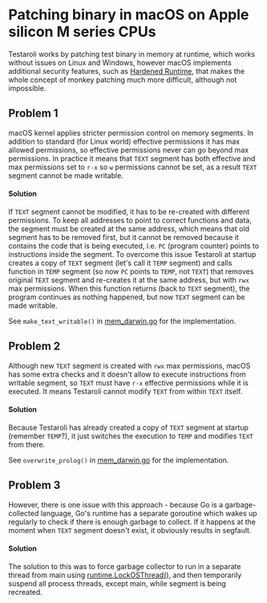 # Patching binary in macOS on Apple silicon M series CPUs

Testaroli works by patching test binary in memory at runtime, which works without issues on Linux and Windows, however macOS implements additional security features, such as [Hardened Runtime](https://developer.apple.com/documentation/security/hardened-runtime), that makes the whole concept of monkey patching much more difficult, although not impossible.

## Problem 1
macOS kernel applies stricter permission control on memory segments. In addition to standard (for Linux world) effective permissions it has max allowed permissions, so effective permissions never can go beyond max permissions. In practice it means that `TEXT` segment has both effective and max permissions set to `r-x` so `w` permissions cannot be set, as a result `TEXT` segment cannot be made writable.

#### Solution
If `TEXT` segment cannot be modified, it has to be re-created with different permissions. To keep all addresses to point to correct functions and data, the segment must be created at the same address, which means that old segment has to be removed first, but it cannot be removed because it contains the code that is being executed, i.e. `PC` (program counter) points to instructions inside the segment. To overcome this issue Testaroli at startup creates a copy of `TEXT` segment (let's call it `TEMP` segment) and calls function in `TEMP` segment (so now `PC` points to `TEMP`, not `TEXT`) that removes original `TEXT` segment and re-creates it at the same address, but with `rwx` max permissions. When this function returns (back to `TEXT` segment), the program continues as nothing happened, but now `TEXT` segment can be made writable.

See `make_text_writable()` in [mem_darwin.go](../mem_darwin.go) for the implementation.

## Problem 2
Although new `TEXT` segment is created with `rwx` max permissions, macOS has some extra checks and it doesn't allow to execute instructions from writable segment, so `TEXT` must have `r-x` effective permissions while it is executed. It means Testaroli cannot modify `TEXT` from within `TEXT` itself.

#### Solution
Because Testaroli has already created a copy of `TEXT` segment at startup (remember `TEMP`?), it just switches the execution to `TEMP` and modifies `TEXT` from there.

See `overwrite_prolog()` in [mem_darwin.go](../mem_darwin.go) for the implementation.

## Problem 3
However, there is one issue with this approach - because Go is a garbage-collected language, Go's runtime has a separate goroutine which wakes up regularly to check if there is enough garbage to collect. If it happens at the moment when `TEXT` segment doesn't exist, it obviously results in segfault.

#### Solution
The solution to this was to force garbage collector to run in a separate thread from main using [runtime.LockOSThread()](https://pkg.go.dev/runtime#LockOSThread), and then temporarily suspend all process threads, except main, while segment is being recreated.
